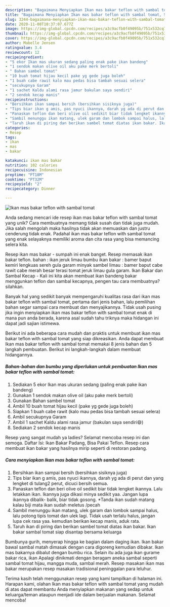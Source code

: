 ```yaml
---
description: "Bagaimana Menyiapkan Ikan mas bakar teflon with sambal tomat, Sempurna"
title: "Bagaimana Menyiapkan Ikan mas bakar teflon with sambal tomat, Sempurna"
slug: 3244-bagaimana-menyiapkan-ikan-mas-bakar-teflon-with-sambal-tomat-sempurna
date: 2020-11-08T10:37:07.677Z
image: https://img-global.cpcdn.com/recipes/a3c9acfb0f49095b/751x532cq70/ikan-mas-bakar-teflon-with-sambal-tomat-foto-resep-utama.jpg
thumbnail: https://img-global.cpcdn.com/recipes/a3c9acfb0f49095b/751x532cq70/ikan-mas-bakar-teflon-with-sambal-tomat-foto-resep-utama.jpg
cover: https://img-global.cpcdn.com/recipes/a3c9acfb0f49095b/751x532cq70/ikan-mas-bakar-teflon-with-sambal-tomat-foto-resep-utama.jpg
author: Mabelle Jensen
ratingvalue: 3.4
reviewcount: 12
recipeingredient:
- "5 ekor Ikan mas ukuran sedang paling enak pake ikan bandeng"
- "1 sendok makan olive oil aku pake merk bertoli"
- " Bahan sambel tomat"
- "10 buah tomat hijau kecil pake yg gede juga boleh"
- "1 buah cabe rawit kalo mau pedas bisa tambah sesuai selera"
- "secukupnya Garam"
- "1 sachet Kaldu alami rasa jamur bakulan saya sendiri"
- "2 sendok kecap manis"
recipeinstructions:
- "Bersihkan ikan sampai bersih (bersihkan sisiknya juga)"
- "Tips biar ikan g amis, pas nyuci ikannya, darah yg ada di perut dan yang lengket di tulang2 perut, dicuci bersih semua."
- "Panaskan teflon dan beri olive oil sedikit biar tidak lengket ikannya. Lalu letakkan ikan. Ikannya juga dikasi minya sedikit yaa. Jangan lupa ikannya dibalik- balik, biar tidak gosong. *Tanda ikan sudah matang kalau biji mata ikan sudah meletus /pecah"
- "Sambil menunggu ikan matang, ulek garam dan lombok sampai halus, lalu potong tipis tomat dan ulek lagi. Tidak usah terlalu halus, jangan lupa cek rasa yaa. kemudian berikan kecap manis, aduk rata."
- "Taruh ikan di piring dan berikan sambel tomat diatas ikan bakar. Ikan bakar sambal tomat siap disantap bersama keluarga"
categories:
- Resep
tags:
- ikan
- mas
- bakar

katakunci: ikan mas bakar 
nutrition: 102 calories
recipecuisine: Indonesian
preptime: "PT18M"
cooktime: "PT32M"
recipeyield: "2"
recipecategory: Dinner

---
```



![Ikan mas bakar teflon with sambal tomat](https://img-global.cpcdn.com/recipes/a3c9acfb0f49095b/751x532cq70/ikan-mas-bakar-teflon-with-sambal-tomat-foto-resep-utama.jpg)

Anda sedang mencari ide resep ikan mas bakar teflon with sambal tomat yang unik? Cara membuatnya memang tidak susah dan tidak juga mudah. Jika salah mengolah maka hasilnya tidak akan memuaskan dan justru cenderung tidak enak. Padahal ikan mas bakar teflon with sambal tomat yang enak selayaknya memiliki aroma dan cita rasa yang bisa memancing selera kita.

Resep ikan mas bakar - sumpah ini enak banget. Resep memasak ikan bakar teflon. bahan : ikan jeruk limau bumbu ikan bakar : bamer baput kemiri lengkuas sereh gula garam minyak sambel limau : bamer baput cabe rawit cabe merah besar terasi tomat jeruk limau gula garam. Ikan Bakar dan Sambal Kecap - Kali ini kita akan membuat ikan bandeng bakar menggunkan teflon dan sambal kecapnya, pengen tau cara membuatnya? silahkan.

Banyak hal yang sedikit banyak mempengaruhi kualitas rasa dari ikan mas bakar teflon with sambal tomat, pertama dari jenis bahan, lalu pemilihan bahan segar sampai cara membuat dan menyajikannya. Tidak usah pusing jika ingin menyiapkan ikan mas bakar teflon with sambal tomat enak di mana pun anda berada, karena asal sudah tahu triknya maka hidangan ini dapat jadi sajian istimewa.


Berikut ini ada beberapa cara mudah dan praktis untuk membuat ikan mas bakar teflon with sambal tomat yang siap dikreasikan. Anda dapat membuat Ikan mas bakar teflon with sambal tomat memakai 8 jenis bahan dan 5 langkah pembuatan. Berikut ini langkah-langkah dalam membuat hidangannya.

<!--inarticleads1-->

##### Bahan-bahan dan bumbu yang diperlukan untuk pembuatan Ikan mas bakar teflon with sambal tomat:

1. Sediakan 5 ekor Ikan mas ukuran sedang (paling enak pake ikan bandeng)
1. Gunakan 1 sendok makan olive oil (aku pake merk bertoli)
1. Gunakan  Bahan sambel tomat
1. Ambil 10 buah tomat hijau kecil (pake yg gede juga boleh)
1. Siapkan 1 buah cabe rawit (kalo mau pedas bisa tambah sesuai selera)
1. Ambil secukupnya Garam
1. Ambil 1 sachet Kaldu alami rasa jamur (bakulan saya sendiri😄)
1. Sediakan 2 sendok kecap manis


Resep yang sangat mudah ya ladies? Selamat mencoba resep ini dan semoga. Daftar Isi: Ikan Bakar Padang, Bisa Pakai Teflon. Resep cara membuat ikan bakar yang hasilnya mirip seperti di restoran padang. 

<!--inarticleads2-->

##### Cara menyiapkan Ikan mas bakar teflon with sambal tomat:

1. Bersihkan ikan sampai bersih (bersihkan sisiknya juga)
1. Tips biar ikan g amis, pas nyuci ikannya, darah yg ada di perut dan yang lengket di tulang2 perut, dicuci bersih semua.
1. Panaskan teflon dan beri olive oil sedikit biar tidak lengket ikannya. Lalu letakkan ikan. Ikannya juga dikasi minya sedikit yaa. Jangan lupa ikannya dibalik- balik, biar tidak gosong. *Tanda ikan sudah matang kalau biji mata ikan sudah meletus /pecah
1. Sambil menunggu ikan matang, ulek garam dan lombok sampai halus, lalu potong tipis tomat dan ulek lagi. Tidak usah terlalu halus, jangan lupa cek rasa yaa. kemudian berikan kecap manis, aduk rata.
1. Taruh ikan di piring dan berikan sambel tomat diatas ikan bakar. Ikan bakar sambal tomat siap disantap bersama keluarga


Bumbunya gurih, menyerap hingga ke bagian dalam daging ikan. Ikan bakar bawal sambal matah dimasak dengan cara digoreng kemudian dibakar. Ikan mas bakarnya dibalut dengan bumbu rica. Selain itu ada juga ikan gurame bakar rica, ikan Apalagi dinikmati dengan beragam aneka sambal seperti sambal tomat hijau, mangga muda, sambal merah. Resep masakan ikan mas bakar merupakan resep masakan tradisional peninggalan para leluhur. 

Terima kasih telah menggunakan resep yang kami tampilkan di halaman ini. Harapan kami, olahan Ikan mas bakar teflon with sambal tomat yang mudah di atas dapat membantu Anda menyiapkan makanan yang sedap untuk keluarga/teman ataupun menjadi ide dalam berjualan makanan. Selamat mencoba!
